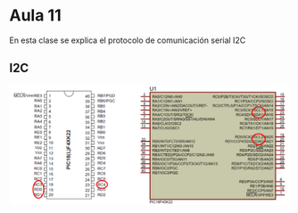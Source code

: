 <h1>Aula 11</h1>

En esta clase se explica el protocolo de comunicación serial I2C

<h2>I2C</h2>

![Pines I2C PIC 18F45K22](image.png)